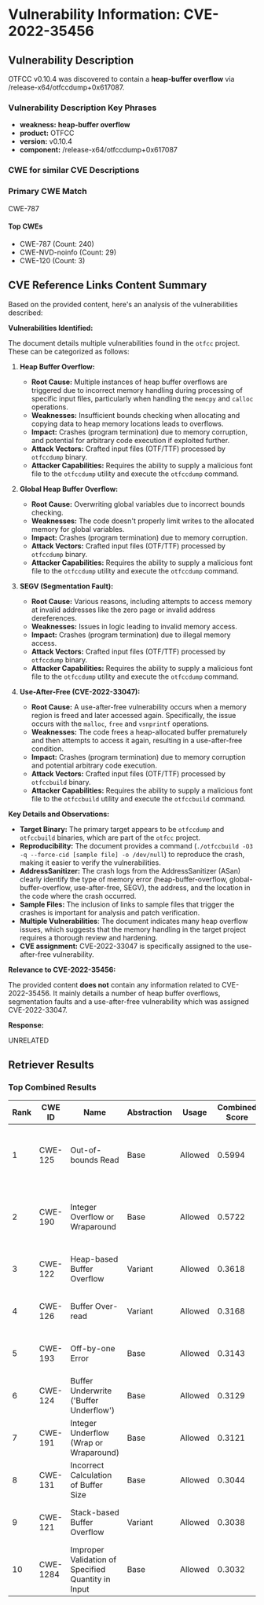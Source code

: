 # Vulnerability Information: CVE-2022-35456

## Vulnerability Description
OTFCC v0.10.4 was discovered to contain a **heap-buffer overflow** via /release-x64/otfccdump+0x617087.

### Vulnerability Description Key Phrases
- **weakness:** **heap-buffer overflow**
- **product:** OTFCC
- **version:** v0.10.4
- **component:** /release-x64/otfccdump+0x617087

### CWE for similar CVE Descriptions
### Primary CWE Match
CWE-787

#### Top CWEs
- CWE-787 (Count: 240)
- CWE-NVD-noinfo (Count: 29)
- CWE-120 (Count: 3)

## CVE Reference Links Content Summary
Based on the provided content, here's an analysis of the vulnerabilities described:

**Vulnerabilities Identified:**

The document details multiple vulnerabilities found in the `otfcc` project. These can be categorized as follows:

1.  **Heap Buffer Overflow:**
    *   **Root Cause:**  Multiple instances of heap buffer overflows are triggered due to incorrect memory handling during processing of specific input files, particularly when handling the `memcpy` and `calloc` operations.
    *   **Weaknesses:**  Insufficient bounds checking when allocating and copying data to heap memory locations leads to overflows.
    *   **Impact:**  Crashes (program termination) due to memory corruption, and potential for arbitrary code execution if exploited further.
    *   **Attack Vectors:** Crafted input files (OTF/TTF) processed by `otfccdump` binary.
    *   **Attacker Capabilities:** Requires the ability to supply a malicious font file to the `otfccdump` utility and execute the `otfccdump` command.

2.  **Global Heap Buffer Overflow:**
    *   **Root Cause:** Overwriting global variables due to incorrect bounds checking.
    *  **Weaknesses:** The code doesn't properly limit writes to the allocated memory for global variables.
    *   **Impact:** Crashes (program termination) due to memory corruption.
    *   **Attack Vectors:** Crafted input files (OTF/TTF) processed by `otfccdump` binary.
    *   **Attacker Capabilities:** Requires the ability to supply a malicious font file to the `otfccdump` utility and execute the `otfccdump` command.

3.  **SEGV (Segmentation Fault):**
    *   **Root Cause:** Various reasons, including attempts to access memory at invalid addresses like the zero page or invalid address dereferences.
    *   **Weaknesses:** Issues in logic leading to invalid memory access.
    *   **Impact:** Crashes (program termination) due to illegal memory access.
    *   **Attack Vectors:** Crafted input files (OTF/TTF) processed by `otfccdump` binary.
    *   **Attacker Capabilities:** Requires the ability to supply a malicious font file to the `otfccdump` utility and execute the `otfccdump` command.

4. **Use-After-Free (CVE-2022-33047):**
    *   **Root Cause:** A use-after-free vulnerability occurs when a memory region is freed and later accessed again. Specifically, the issue occurs with the `malloc`, `free` and `vsnprintf` operations.
    *   **Weaknesses:** The code frees a heap-allocated buffer prematurely and then attempts to access it again, resulting in a use-after-free condition.
    *   **Impact:** Crashes (program termination) due to memory corruption and potential arbitrary code execution.
    *   **Attack Vectors:** Crafted input files (OTF/TTF) processed by `otfccbuild` binary.
    *   **Attacker Capabilities:** Requires the ability to supply a malicious font file to the `otfccbuild` utility and execute the `otfccbuild` command.

**Key Details and Observations:**

*   **Target Binary:** The primary target appears to be `otfccdump` and `otfccbuild` binaries, which are part of the `otfcc` project.
*   **Reproducibility:** The document provides a command (`./otfccbuild -O3 -q --force-cid [sample file] -o /dev/null`) to reproduce the crash, making it easier to verify the vulnerabilities.
*   **AddressSanitizer:** The crash logs from the AddressSanitizer (ASan) clearly identify the type of memory error (heap-buffer-overflow, global-buffer-overflow, use-after-free, SEGV), the address, and the location in the code where the crash occurred.
*   **Sample Files:** The inclusion of links to sample files that trigger the crashes is important for analysis and patch verification.
*   **Multiple Vulnerabilities**: The document indicates many heap overflow issues, which suggests that the memory handling in the target project requires a thorough review and hardening.
*   **CVE assignment:** CVE-2022-33047 is specifically assigned to the use-after-free vulnerability.

**Relevance to CVE-2022-35456:**

The provided content **does not** contain any information related to CVE-2022-35456. It mainly details a number of heap buffer overflows, segmentation faults and a use-after-free vulnerability which was assigned CVE-2022-33047.

**Response:**

UNRELATED

## Retriever Results

### Top Combined Results

| Rank | CWE ID | Name | Abstraction | Usage | Combined Score | Retrievers | Individual Scores |
|------|--------|------|-------------|-------|---------------|------------|-------------------|
| 1 | CWE-125 | Out-of-bounds Read | Base | Allowed | 0.5994 | dense, sparse, graph | dense: 0.520, sparse: 0.162, graph: 0.690 |
| 2 | CWE-190 | Integer Overflow or Wraparound | Base | Allowed | 0.5722 | dense, sparse, graph | dense: 0.561, sparse: 0.105, graph: 0.647 |
| 3 | CWE-122 | Heap-based Buffer Overflow | Variant | Allowed | 0.3618 | dense, sparse | dense: 0.576, sparse: 0.181 |
| 4 | CWE-126 | Buffer Over-read | Variant | Allowed | 0.3168 | dense, sparse | dense: 0.544, sparse: 0.124 |
| 5 | CWE-193 | Off-by-one Error | Base | Allowed | 0.3143 | dense, sparse | dense: 0.513, sparse: 0.101 |
| 6 | CWE-124 | Buffer Underwrite ('Buffer Underflow') | Base | Allowed | 0.3129 | dense, sparse | dense: 0.516, sparse: 0.096 |
| 7 | CWE-191 | Integer Underflow (Wrap or Wraparound) | Base | Allowed | 0.3121 | dense, sparse | dense: 0.519, sparse: 0.091 |
| 8 | CWE-131 | Incorrect Calculation of Buffer Size | Base | Allowed | 0.3044 | dense, sparse | dense: 0.504, sparse: 0.091 |
| 9 | CWE-121 | Stack-based Buffer Overflow | Variant | Allowed | 0.3038 | dense, sparse | dense: 0.551, sparse: 0.093 |
| 10 | CWE-1284 | Improper Validation of Specified Quantity in Input | Base | Allowed | 0.3032 | dense, sparse | dense: 0.493, sparse: 0.099 |

